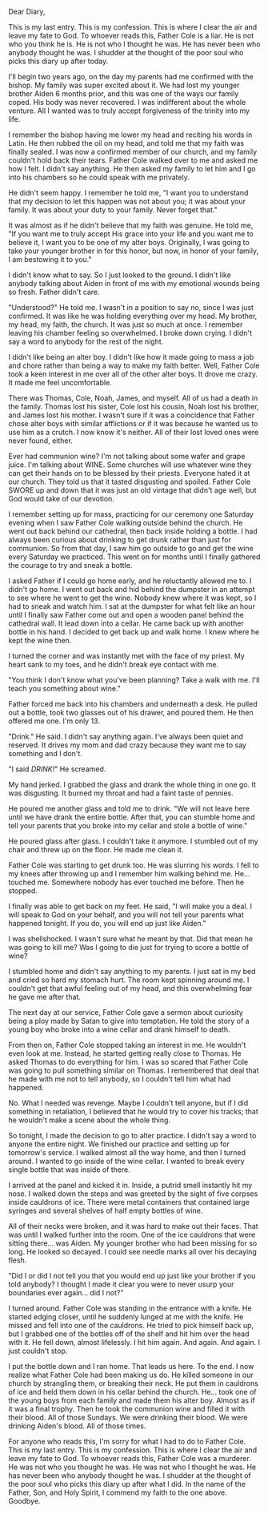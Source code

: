 Dear Diary,

This is my last entry. This is my confession. This is where I clear the air and leave my fate to God. To whoever reads this, Father Cole is a liar. He is not who you think he is. He is not who I thought he was. He has never been who anybody thought he was. I shudder at the thought of the poor soul who picks this diary up after today.

I'll begin two years ago, on the day my parents had me confirmed with the bishop. My family was super excited about it. We had lost my younger brother Aiden 6 months prior, and this was one of the ways our family coped. His body was never recovered. I was indifferent about the whole venture. All I wanted was to truly accept forgiveness of the trinity into my life.

I remember the bishop having me lower my head and reciting his words in Latin. He then rubbed the oil on my head, and told me that my faith was finally sealed. I was now a confirmed member of our church, and my family couldn't hold back their tears. Father Cole walked over to me and asked me how I felt. I didn't say anything. He then asked my family to let him and I go into his chambers so he could speak with me privately.

He didn't seem happy. I remember he told me, "I want you to understand that my decision to let this happen was not about you; it was about your family. It was about your duty to your family. Never forget that."

It was almost as if he didn't believe that my faith was genuine. He told me, "If you want me to truly accept His grace into your life and you want me to believe it, I want you to be one of my alter boys. Originally, I was going to take your younger brother in for this honor, but now, in honor of your family, I am bestowing it to you."

I didn't know what to say. So I just looked to the ground. I didn't like anybody talking about Aiden in front of me with my emotional wounds being so fresh. Father didn't care.

"Understood?" He told me. I wasn't in a position to say no, since I was just confirmed. It was like he was holding everything over my head. My brother, my head, my faith, the church. It was just so much at once. I remember leaving his chamber feeling so overwhelmed. I broke down crying. I didn't say a word to anybody for the rest of the night.

I didn't like being an alter boy. I didn't like how it made going to mass a job and chore rather than being a way to make my faith better. Well, Father Cole took a keen interest in me over all of the other alter boys. It drove me crazy. It made me feel uncomfortable.

There was Thomas, Cole, Noah, James, and myself. All of us had a death in the family. Thomas lost his sister, Cole lost his cousin, Noah lost his brother, and James lost his mother. I wasn't sure if it was a coincidence that Father chose alter boys with similar afflictions or if it was because he wanted us to use him as a crutch. I now know it's neither. All of their lost loved ones were never found, either.

Ever had communion wine? I'm not talking about some wafer and grape juice. I'm talking about WINE. Some churches will use whatever wine they can get their hands on to be blessed by their priests. Everyone hated it at our church. They told us that it tasted disgusting and spoiled. Father Cole SWORE up and down that it was just an old vintage that didn't age well, but God would take of our devotion.

I remember setting up for mass, practicing for our ceremony one Saturday evening when I saw Father Cole walking outside behind the church. He went out back behind our cathedral, then back inside holding a bottle. I had always been curious about drinking to get drunk rather than just for communion. So from that day, I saw him go outside to go and get the wine every Saturday we practiced. This went on for months until I finally gathered the courage to try and sneak a bottle.

I asked Father if I could go home early, and he reluctantly allowed me to. I didn't go home. I went out back and hid behind the dumpster in an attempt to see where he went to get the wine. Nobody knew where it was kept, so I had to sneak and watch him. I sat at the dumpster for what felt like an hour until I finally saw Father come out and open a wooden panel behind the cathedral wall. It lead down into a cellar. He came back up with another bottle in his hand. I decided to get back up and walk home. I knew where he kept the wine then.

I turned the corner and was instantly met with the face of my priest. My heart sank to my toes, and he didn't break eye contact with me.

"You think I don't know what you've been planning? Take a walk with me. I'll teach you something about wine."

Father forced me back into his chambers and underneath a desk. He pulled out a bottle, took two glasses out of his drawer, and poured them. He then offered me one. I'm only 13.

"Drink." He said. I didn't say anything again. I've always been quiet and reserved. It drives my mom and dad crazy because they want me to say something and I don't.

"I said *DRINK!*" He screamed.

My hand jerked. I grabbed the glass and drank the whole thing in one go. It was disgusting. It burned my throat and had a faint taste of pennies.

He poured me another glass and told me to drink. "We will not leave here until we have drank the entire bottle. After that, you can stumble home and tell your parents that you broke into my cellar and stole a bottle of wine."

He poured glass after glass. I couldn't take it anymore. I stumbled out of my chair and threw up on the floor. He made me clean it.

Father Cole was starting to get drunk too. He was slurring his words. I fell to my knees after throwing up and I remember him walking behind me. He... touched me. Somewhere nobody has ever touched me before. Then he stopped.

I finally was able to get back on my feet. He said, "I will make you a deal. I will speak to God on your behalf, and you will not tell your parents what happened tonight. If you do, you will end up just like Aiden."

I was shellshocked. I wasn't sure what he meant by that. Did that mean he was going to kill me? Was I going to die just for trying to score a bottle of wine?

I stumbled home and didn't say anything to my parents. I just sat in my bed and cried so hard my stomach hurt. The room kept spinning around me. I couldn't get that awful feeling out of my head, and this overwhelming fear he gave me after that.

The next day at our service, Father Cole gave a sermon about curiosity being a ploy made by Satan to give into temptation. He told the story of a young boy who broke into a wine cellar and drank himself to death.

From then on, Father Cole stopped taking an interest in me. He wouldn't even look at me. Instead, he started getting really close to Thomas. He asked Thomas to do everything for him. I was so scared that Father Cole was going to pull something similar on Thomas. I remembered that deal that he made with me not to tell anybody, so I couldn't tell him what had happened.

No. What I needed was revenge. Maybe I couldn't tell anyone, but if I did something in retaliation, I believed that he would try to cover his tracks; that he wouldn't make a scene about the whole thing.

So tonight, I made the decision to go to alter practice. I didn't say a word to anyone the entire night. We finished our practice and setting up for tomorrow's service. I walked almost all the way home, and then I turned around. I wanted to go inside of the wine cellar. I wanted to break every single bottle that was inside of there.

I arrived at the panel and kicked it in. Inside, a putrid smell instantly hit my nose. I walked down the steps and was greeted by the sight of five corpses inside cauldrons of ice. There were metal containers that contained large syringes and several shelves of half empty bottles of wine.

All of their necks were broken, and it was hard to make out their faces. That was until I walked further into the room. One of the ice cauldrons that were sitting there... was Aiden. My younger brother who had been missing for so long. He looked so decayed. I could see needle marks all over his decaying flesh.

"Did I or did I not tell you that you would end up just like your brother if you told anybody? I thought I made it clear you were to never usurp your boundaries ever again... did I not?"

I turned around. Father Cole was standing in the entrance with a knife. He started edging closer, until he suddenly lunged at me with the knife. He missed and fell into one of the cauldrons. He tried to pick himself back up, but I grabbed one of the bottles off of the shelf and hit him over the head with it. He fell down, almost lifelessly. I hit him again. And again. And again. I just couldn't stop.

I put the bottle down and I ran home. That leads us here. To the end. I now realize what Father Cole had been making us do. He killed someone in our church by strangling them, or breaking their neck. He put them in cauldrons of ice and held them down in his cellar behind the church. He... took one of the young boys from each family and made them his alter boy. Almost as if it was a final trophy. Then he took the communion wine and filled it with their blood. All of those Sundays. We were drinking their blood. We were drinking Aiden's blood. All of those times.

For anyone who reads this, I'm sorry for what I had to do to Father Cole. This is my last entry. This is my confession. This is where I clear the air and leave my fate to God. To whoever reads this, Father Cole was a murderer. He was not who you thought he was. He was not who I thought he was. He has never been who anybody thought he was. I shudder at the thought of the poor soul who picks this diary up after what I did. In the name of the Father, Son, and Holy Spirit, I commend my faith to the one above. Goodbye.